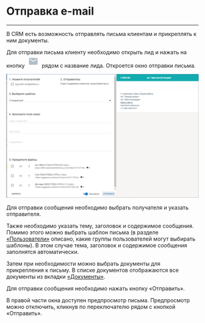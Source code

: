 # Отправка e-mail
<hr>
В CRM есть возможность отправлять письма клиентам и прикреплять к ним документы.

Для отправки письма клиенту необходимо открыть лид и нажать на кнопку ![](/assets/but-email.png) рядом с название лида. Откроется окно отправки письма.

![](/assets/send-email.png)

Для отправки сообщения необходимо выбрать получателя и указать отправителя.

Также необходимо указать тему, заголовок и содержимое сообщения. Помимо этого можно выбрать шаблон письма (в разделе [«Пользователи»](../usingCRM/users.md) описано, какие группы пользователей могут выбирать шаблоны). В этом случае тема, заголовок и содержимое сообщения заполнятся автоматически.

Затем при необходимости можно выбрать документы для прикрепления к письму. В списке документов отображаются все документы из вкладки [«Документы»](../leads/leadDocs.md).

Для отправки сообщения необходимо нажать кнопку «Отправить».

В правой части окна доступен предпросмотр письма. Предпросмотр можно отключить, кликнув по переключателю рядом с кнопкой «Отправить».